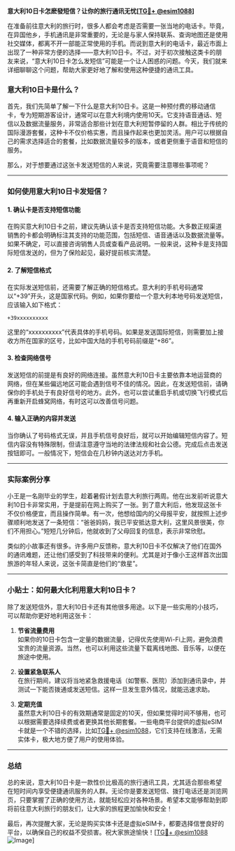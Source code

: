 **意大利10日卡怎麽發短信？让你的旅行通讯无忧[[TG💪+ @esim1088](https://t.me/s/esim1088)]**

在准备前往意大利的旅行时，很多人都会考虑是否需要一张当地的电话卡。毕竟，在异国他乡，手机通讯是非常重要的，无论是与家人保持联系、查询地图还是使用社交媒体，都离不开一部能正常使用的手机。而说到意大利的电话卡，最近市面上出现了一种非常方便的选择——意大利10日卡。不过，对于初次接触这类卡的朋友来说，“意大利10日卡怎么发短信”可能是一个让人困惑的问题。今天，我们就来详细聊聊这个问题，帮助大家更好地了解和使用这种便捷的通讯工具。

### 意大利10日卡是什么？

首先，我们先简单了解一下什么是意大利10日卡。这是一种预付费的移动通信卡，专为短期游客设计，通常可以在意大利境内使用10天。它支持语音通话、短信以及数据流量服务，非常适合那些计划在意大利短暂停留的人群。相比于传统的国际漫游套餐，这种卡不仅价格实惠，而且操作起来也更加灵活。用户可以根据自己的需求选择适合的套餐，比如数据流量较多的版本，或者更侧重于语音和短信的服务。

那么，对于想要通过这张卡发送短信的人来说，究竟需要注意哪些事项呢？

---

### 如何使用意大利10日卡发短信？

#### 1. **确认卡是否支持短信功能**
在购买意大利10日卡之前，建议先确认该卡是否支持短信功能。大多数正规渠道销售的卡都会明确标注其支持的功能范围，包括短信、语音通话以及数据流量等。如果不确定，可以直接咨询销售人员或查看产品说明。一般来说，这种卡是支持国际短信发送的，但为了保险起见，最好提前核实清楚。

#### 2. **了解短信格式**
在实际发送短信前，还需要了解正确的短信格式。意大利的手机号码通常以“+39”开头，这是国家代码。例如，如果你要给一个意大利本地号码发送短信，应该输入如下格式：
```
+39xxxxxxxxxx
```
这里的“xxxxxxxxxx”代表具体的手机号码。如果是发送国际短信，则需要加上接收方所在国家的区号，比如中国大陆的手机号码前缀是“+86”。

#### 3. **检查网络信号**
发送短信的前提是有良好的网络连接。虽然意大利10日卡主要依靠本地运营商的网络，但在某些偏远地区可能会遇到信号不佳的情况。因此，在发送短信前，请确保你的手机处于有良好信号的地方。此外，也可以尝试重启手机或切换飞行模式后再重新开启蜂窝网络，有时这可以改善信号问题。

#### 4. **输入正确的内容并发送**
当你确认了号码格式无误，并且手机信号良好后，就可以开始编辑短信内容了。短信内容没有特殊限制，但请注意遵守当地的法律法规和社会公德。完成后点击发送按钮即可。一般情况下，短信会在几秒钟内送达对方手机。

---

### 实际案例分享

小王是一名刚毕业的学生，趁着暑假计划去意大利旅行两周。他在出发前听说意大利10日卡非常实用，于是提前在网上购买了一张。到了意大利后，他发现这张卡不仅价格便宜，而且操作简单。有一次，他想给国内的父母报平安，就按照上述步骤顺利地发送了一条短信：“爸爸妈妈，我已平安抵达意大利，这里风景很美，你们不用担心。”短短几分钟后，他就收到了父母回复的信息，表示非常欣慰。

类似的小故事还有很多。许多用户反馈称，意大利10日卡不仅解决了他们在国外的通讯难题，还让他们感受到了科技带来的便利。尤其是对于像小王这样首次出国旅游的年轻人来说，这张卡简直是他们的“救星”。

---

### 小贴士：如何最大化利用意大利10日卡？

除了发送短信外，意大利10日卡还有其他很多用途。以下是一些实用的小技巧，可以帮助你更好地利用这张卡：

1. **节省流量费用**  
   如果你的10日卡包含一定量的数据流量，记得优先使用Wi-Fi上网，避免浪费宝贵的流量资源。当然，也可以利用这些流量下载离线地图、音乐等，以便在旅途中使用。

2. **设置紧急联系人**  
   在旅行期间，建议将当地紧急救援电话（如警察、医院）添加到通讯录中，并测试一下能否拨通或发送短信。这样一旦发生意外情况，就能迅速求助。

3. **定期充值**  
   虽然意大利10日卡的有效期通常是固定的10天，但如果觉得时间不够用，也可以根据需要选择续费或者更换其他长期套餐。一些电商平台提供的虚拟eSIM卡就是一个不错的选择，比如[TG💪+ @esim1088](https://t.me/s/esim1088)，它们支持在线激活，无需实体卡，极大地方便了用户的使用体验。

---

### 总结

总的来说，意大利10日卡是一款性价比极高的旅行通讯工具，尤其适合那些希望在短时间内享受便捷通讯服务的人群。无论你是要发送短信、拨打电话还是浏览网页，只要掌握了正确的使用方法，就能轻松应对各种场景。希望本文能够帮助到即将前往意大利旅行的朋友们，让大家的旅程更加愉快和安全！

最后，再次提醒大家，无论是购买实体卡还是虚拟eSIM卡，都要选择信誉良好的平台，以确保自己的权益不受损害。祝大家旅途愉快！[[TG💪+ @esim1088](https://t.me/s/esim1088) ![Image](https://i.postimg.cc/4NQfJmqS/Snipaste-2025-05-13-00-14-12.png)]